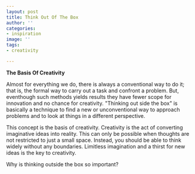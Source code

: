 ```yaml
---
layout: post
title: Think Out Of The Box
author: ''
categories:
- inspiration
image: ''
tags:
- creativity

---
```

**The Basis Of Creativity**

Almost for everything we do, there is always a conventional way to do it; that is, the formal way to carry out a task and confront a problem. But, eventhough such methods yields results they have fewer scope for innovation and no chance for creativity. "Thinking out side the box" is basically a technique to find a new or unconventional  way to approach problems and to look at things in a different perspective.

This concept is the basis of creativity. Creativity is the act of converting imaginative ideas into reality. This can only be possible when thoughts are not restricted to just a small space. Instead, you should be able to think widely without any boundaries. Limitless imagination and a thirst for new ideas is the key to creativity.

Why is thinking outside the box so important?